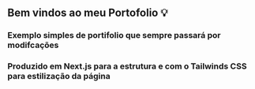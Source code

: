 ## Bem vindos ao meu Portofolio 💡

### Exemplo simples de portifolio que sempre passará por modifcações

### Produzido em Next.js para a estrutura e com o Tailwinds CSS para estilização da página
